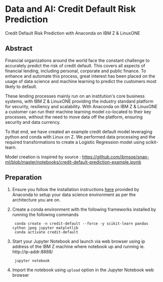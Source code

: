 
# Data and AI: Credit Default Risk Prediction

Credit Default Risk Prediction with Anaconda on IBM Z & LinuxONE

## Abstract

Financial organizations around the world face the constant challenge to accurately predict the risk of credit default. This covers all aspects of financial lending, including personal, corporate and public finance. To enhance and automate this process, great interest has been placed on the usage of data science and machine learning to predict the customers most likely to default. 

These lending processes mainly run on an institution's core business systems, with IBM Z & LinuxONE providing the industry standard platform for security, resiliency and scalability.  With Anaconda on IBM Z & LinuxONE a customer can run their machine learning model co-located to their key processes, without the need to move data off the platform, ensuring security and data currency. 

To that end, we have created an example credit default model leveraging python and conda with Linux on Z. We performed data processing and the required transformations to create a Logistic Regression model using scikit-learn. 

Model creation is inspired by source : https://github.com/ibmsoe/snap-ml/blob/master/notebooks/credit-default-prediction-example.ipynb

## Preparation

1. Ensure you follow the installation instructions [here](https://docs.anaconda.com/anaconda/) provided by Anaconda to setup your data science environment as per the architecture you are on. 

2. Create a conda environment with the following frameworks installed by running the following commands


		conda create -n credit-default --force -y scikit-learn pandas cython jpeg jupyter matplotlib
		conda activate credit-default

3. Start your Jupyter Notebook and launch via web browser using ip address of the IBM Z machine where notebook up and running ie. http://ip-addr:8888/

		jupyter notebook

4. Import the notebook using `upload` option in the Jupyter Notebook web browser
